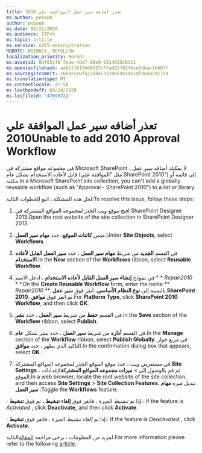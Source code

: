 ```yaml
---
title: تعذر أضافه سير عمل الموافقة علي 2010
ms.author: pebaum
author: pebaum
ms.date: 04/21/2020
ms.audience: ITPro
ms.topic: article
ms.service: o365-administration
ROBOTS: NOINDEX, NOFOLLOW
localization_priority: Normal
ms.assetid: 0df65cf9-7eae-4de7-88e9-1914635c8d11
ms.openlocfilehash: aa61f1615b60d27cffad15f02f6ce5dbac1b607f
ms.sourcegitcommit: c6692ce0fa1358ec3529e59ca0ecdfdea4cdc759
ms.translationtype: MT
ms.contentlocale: ar-SA
ms.lasthandoff: 09/14/2020
ms.locfileid: "47699722"
---
```

# <a name="unable-to-add-2010-approval-workflow"></a><span data-ttu-id="0df58-102">تعذر أضافه سير عمل الموافقة علي 2010</span><span class="sxs-lookup"><span data-stu-id="0df58-102">Unable to add 2010 Approval Workflow</span></span>

<span data-ttu-id="0df58-103">في مجموعه مواقع مشتركه في Microsoft SharePoint ، لا يمكنك أضافه سير عمل قابل لأعاده الاستخدام بشكل عام (مثل "الموافقة علي SharePoint 2010") إلى قائمه أو مكتبه.</span><span class="sxs-lookup"><span data-stu-id="0df58-103">In a Microsoft SharePoint site collection, you can't add a globally reusable workflow (such as "Approval - SharePoint 2010") to a list or library.</span></span>
  
<span data-ttu-id="0df58-104">لحل هذه المشكلة ، اتبع الخطوات التالية:</span><span class="sxs-lookup"><span data-stu-id="0df58-104">To resolve this issue, follow these steps:</span></span> 
  
1. <span data-ttu-id="0df58-105">افتح موقع ويب الجذر لمجموعه المواقع المشتركة في SharePoint Designer 2013.</span><span class="sxs-lookup"><span data-stu-id="0df58-105">Open the root website of the site collection in SharePoint Designer 2013.</span></span>
  
2. <span data-ttu-id="0df58-106">ضمن **كائنات الموقع**، حدد **مهام سير العمل**.</span><span class="sxs-lookup"><span data-stu-id="0df58-106">Under **Site Objects**, select **Workflows**.</span></span> 
  
3. <span data-ttu-id="0df58-107">في القسم **الجديد** من شريط **مهام سير العمل** ، حدد **سير العمل القابل لأعاده الاستخدام**.</span><span class="sxs-lookup"><span data-stu-id="0df58-107">In the **New** section of the **Workflows** ribbon, select **Reusable Workflow**.</span></span> 
  
4. <span data-ttu-id="0df58-108">في نموذج **إنشاء سير العمل القابل لأعاده الاستخدام** ، ادخل الاسم \* \* *Repair2010* \* \*.</span><span class="sxs-lookup"><span data-stu-id="0df58-108">On the **Create Reusable Workflow** form, enter the name \*\* *Repair2010* \*\*.</span></span> <span data-ttu-id="0df58-109">بالنسبة إلى **نوع النظام الأساسي**، انقر فوق **سير عمل SharePoint 2010**، ثم انقر فوق **موافق**.</span><span class="sxs-lookup"><span data-stu-id="0df58-109">For **Platform Type**, click **SharePoint 2010 Workflow**, and then click **OK**.</span></span> 
  
1. <span data-ttu-id="0df58-110">في القسم **حفظ** من شريط **سير العمل** ، حدد **نشر**.</span><span class="sxs-lookup"><span data-stu-id="0df58-110">In the **Save** section of the **Workflow** ribbon, select **Publish**.</span></span> 
  
2. <span data-ttu-id="0df58-111">في القسم **أداره** من شريط **سير العمل** ، حدد نشر بشكل **عام**.</span><span class="sxs-lookup"><span data-stu-id="0df58-111">In the **Manage** section of the **Workflow** ribbon, select **Publish Globally**.</span></span> <span data-ttu-id="0df58-112">في مربع حوار التاكيد الذي يظهر ، حدد **موافق**.</span><span class="sxs-lookup"><span data-stu-id="0df58-112">In the confirmation dialog box that appears, select **OK**.</span></span> 
  
3. <span data-ttu-id="0df58-113">في مستعرض ويب ، حدد موقع الموقع الجذر لمجموعه المواقع المشتركة **Site Settings** ، ثم قم بالوصول إلى \> **ميزات مجموعه المواقع المشتركة**لإعدادات الموقع.</span><span class="sxs-lookup"><span data-stu-id="0df58-113">In a web browser, locate the root website of the site collection, and then access **Site Settings** \> **Site Collection Features**.</span></span> <span data-ttu-id="0df58-114">تبديل ميزه **مهام سير العمل** :</span><span class="sxs-lookup"><span data-stu-id="0df58-114">Toggle the **Workflows** feature:</span></span> 
  
<span data-ttu-id="0df58-115">· إذا تم  *تنشيط*  الميزة ، فانقر فوق **إلغاء تنشيط ،** ثم فوق **تنشيط**.</span><span class="sxs-lookup"><span data-stu-id="0df58-115">· If the feature is  *Activated*  , click **Deactivate,** and then click **Activate**.</span></span> 
  
<span data-ttu-id="0df58-116">· إذا تم  *إلغاء تنشيط*  الميزة ، فانقر فوق **تنشيط**.</span><span class="sxs-lookup"><span data-stu-id="0df58-116">· If the feature is  *Deactivated*  , click **Activate**.</span></span> 
  
<span data-ttu-id="0df58-117">لمزيد من المعلومات ، يرجى مراجعه [المقالة](https://go.microsoft.com/fwlink/?linkid=2047770&amp;clcid=0x409)التالية.</span><span class="sxs-lookup"><span data-stu-id="0df58-117">For more information please refer to the following [article](https://go.microsoft.com/fwlink/?linkid=2047770&amp;clcid=0x409).</span></span>
  

